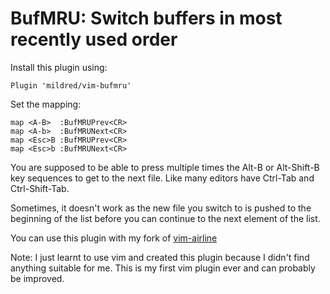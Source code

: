 BufMRU: Switch buffers in most recently used order
==================================================

Install this plugin using:

    Plugin 'mildred/vim-bufmru'

Set the mapping:

    map <A-B>  :BufMRUPrev<CR>
    map <A-b>  :BufMRUNext<CR>
    map <Esc>B :BufMRUPrev<CR>
    map <Esc>b :BufMRUNext<CR>

You are supposed to be able to press multiple times the Alt-B or Alt-Shift-B
key sequences to get to the next file. Like many editors have Ctrl-Tab and
Ctrl-Shift-Tab.

Sometimes, it doesn't work as the new file you switch to is pushed to the
beginning of the list before you can continue to the next element of the list.

You can use this plugin with my fork of
[vim-airline](https://github.com/mildred/vim-airline/)

Note: I just learnt to use vim and created this plugin because I didn't find
anything suitable for me. This is my first vim plugin ever and can probably be
improved.
